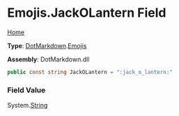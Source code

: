 # Emojis\.JackOLantern Field

[Home](../../../README.md)

**Type**: [DotMarkdown](../../README.md)\.[Emojis](../README.md)

**Assembly**: DotMarkdown\.dll

```csharp
public const string JackOLantern = ":jack_o_lantern:"
```

### Field Value

System\.[String](https://docs.microsoft.com/en-us/dotnet/api/system.string)